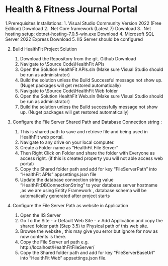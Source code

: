 # Health & Fitness Journal Portal

1.Prerequisites Installations:
    1.	Visual Studio Community Version 2022 (Free Edition) Download 
    2.	.Net Core framework (Latest 7) Download
    3.	.Net hosting setup: dotnet-hosting-7.0.5-win.exe Download
    4.	Microsoft SQL Server  2022 Express  Download
    5.	IIS Server should be configured

2.	Build HealthFit Project Solution
    1.	Download the Repository from the git. Github Download
    2.	Navigate to \Source Code\HealthFit APIs
    3.	Open the Solution HealthFit APIs.sln (Make sure Visual Studio should be run as administrator)
    4.	Build the solution unless the Build Successful message not show up. (Nuget packages will get restored automatically)
    5.	Navigate to \Source Code\HealthFit Web folder 
    6.	Open the Solution HealthFit Web.sln (Make sure Visual Studio should be run as administrator)
    7.	Build the solution unless the Build successfully message not show up. (Nuget packages will get restored automatically)

3.	Configure the File Server Shared Path and Database Connection string :
    1.	This is shared path to save and retrieve file and being used in HealthFIt web portal.
    2.	Navigate to any drive on your local computer. 
    3.	Create a Folder name as “HealthFit File Server”
    4.	Then Right Click on Folder and share the folder with Everyone as access right. (if this is created property you will not able access web portal)
    5.	Copy the Shared folder path and add for key “FileServerPath” into “HealthFit APIs” appsettings.json file 
    6.	Update the database connection string value “HealthFitDBConnectionString” to your database server hostname ,as we are using Entity Framework , database schema will be automatically generated after project starts

4.	Configure the File Server Path as website in Application
    1.	Open the IIS Server 
    2.	Go To the Site - > Default Web Site - > Add Application and copy the shared folder path (Step 3.5) to Physical path of this web site.
    3.	Browse the website , this may give you error but ignore for now as now contents is there.
    4.	Copy the File Server url path e.g. http://localhost/HealthFitFileServer/ 
    5.	Copy the Shared folder path and add for key “FileServerBaseUrl” into “HealthFit Web” appsettings.json file.
